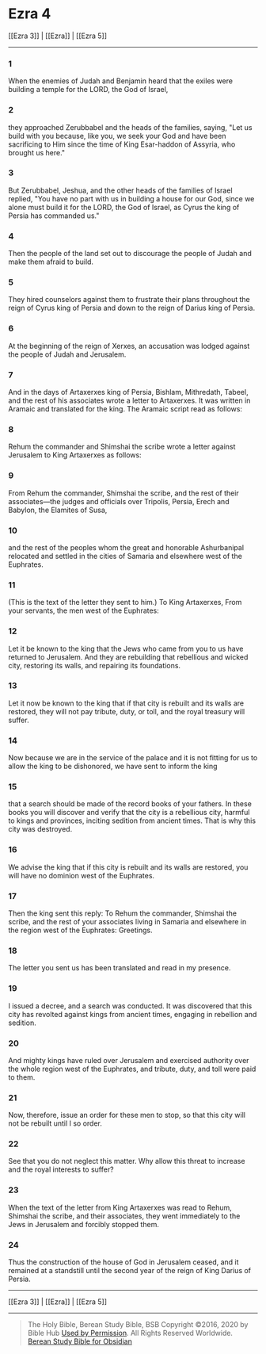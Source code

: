 # Ezra 4

[[Ezra 3]] | [[Ezra]] | [[Ezra 5]]

---

### 1
When the enemies of Judah and Benjamin heard that the exiles were building a temple for the LORD, the God of Israel,

### 2
they approached Zerubbabel and the heads of the families, saying, "Let us build with you because, like you, we seek your God and have been sacrificing to Him since the time of King Esar-haddon of Assyria, who brought us here."

### 3
But Zerubbabel, Jeshua, and the other heads of the families of Israel replied, "You have no part with us in building a house for our God, since we alone must build it for the LORD, the God of Israel, as Cyrus the king of Persia has commanded us."

### 4
Then the people of the land set out to discourage the people of Judah and make them afraid to build.

### 5
They hired counselors against them to frustrate their plans throughout the reign of Cyrus king of Persia and down to the reign of Darius king of Persia.

### 6
At the beginning of the reign of Xerxes, an accusation was lodged against the people of Judah and Jerusalem.

### 7
And in the days of Artaxerxes king of Persia, Bishlam, Mithredath, Tabeel, and the rest of his associates wrote a letter to Artaxerxes. It was written in Aramaic and translated for the king. The Aramaic script read as follows:

### 8
Rehum the commander and Shimshai the scribe wrote a letter against Jerusalem to King Artaxerxes as follows:

### 9
From Rehum the commander, Shimshai the scribe, and the rest of their associates—the judges and officials over Tripolis, Persia, Erech and Babylon, the Elamites of Susa,

### 10
and the rest of the peoples whom the great and honorable Ashurbanipal relocated and settled in the cities of Samaria and elsewhere west of the Euphrates.

### 11
(This is the text of the letter they sent to him.) To King Artaxerxes, From your servants, the men west of the Euphrates:

### 12
Let it be known to the king that the Jews who came from you to us have returned to Jerusalem. And they are rebuilding that rebellious and wicked city, restoring its walls, and repairing its foundations.

### 13
Let it now be known to the king that if that city is rebuilt and its walls are restored, they will not pay tribute, duty, or toll, and the royal treasury will suffer.

### 14
Now because we are in the service of the palace and it is not fitting for us to allow the king to be dishonored, we have sent to inform the king

### 15
that a search should be made of the record books of your fathers. In these books you will discover and verify that the city is a rebellious city, harmful to kings and provinces, inciting sedition from ancient times. That is why this city was destroyed.

### 16
We advise the king that if this city is rebuilt and its walls are restored, you will have no dominion west of the Euphrates.

### 17
Then the king sent this reply: To Rehum the commander, Shimshai the scribe, and the rest of your associates living in Samaria and elsewhere in the region west of the Euphrates: Greetings.

### 18
The letter you sent us has been translated and read in my presence.

### 19
I issued a decree, and a search was conducted. It was discovered that this city has revolted against kings from ancient times, engaging in rebellion and sedition.

### 20
And mighty kings have ruled over Jerusalem and exercised authority over the whole region west of the Euphrates, and tribute, duty, and toll were paid to them.

### 21
Now, therefore, issue an order for these men to stop, so that this city will not be rebuilt until I so order.

### 22
See that you do not neglect this matter. Why allow this threat to increase and the royal interests to suffer?

### 23
When the text of the letter from King Artaxerxes was read to Rehum, Shimshai the scribe, and their associates, they went immediately to the Jews in Jerusalem and forcibly stopped them.

### 24
Thus the construction of the house of God in Jerusalem ceased, and it remained at a standstill until the second year of the reign of King Darius of Persia.

---

[[Ezra 3]] | [[Ezra]] | [[Ezra 5]]

---

> The Holy Bible, Berean Study Bible, BSB
> Copyright &copy;2016, 2020 by Bible Hub
> [Used by Permission](https://berean.bible/terms.htm). All Rights Reserved Worldwide.
> [Berean Study Bible for Obsidian](https://github.com/gapmiss/berean-study-bible-for-obsidian)</small>

